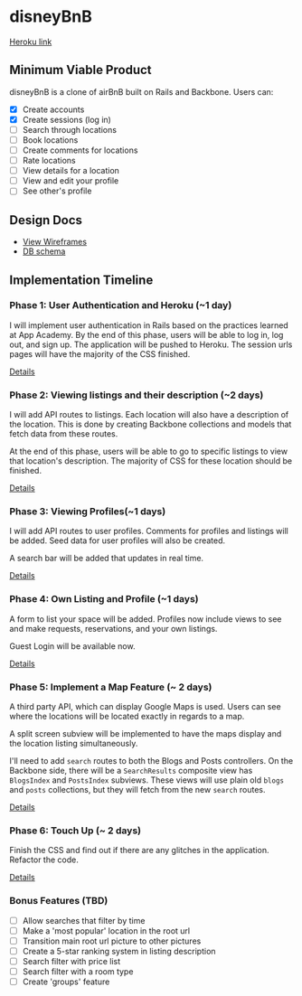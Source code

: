 # disneyBnB

[Heroku link][heroku]

[heroku]: https://disneybnb.herokuapp.com/

## Minimum Viable Product
disneyBnB is a clone of airBnB built on Rails and Backbone. Users can:

<!-- This is a Markdown checklist. Use it to keep track of your progress! -->

- [x] Create accounts
- [x] Create sessions (log in)
- [ ] Search through locations
- [ ] Book locations
- [ ] Create comments for locations
- [ ] Rate locations
- [ ] View details for a location
- [ ] View and edit your profile
- [ ] See other's profile

## Design Docs
* [View Wireframes][views]
* [DB schema][schema]

[views]: ./docs/views.md
[schema]: ./docs/schema.md

## Implementation Timeline

### Phase 1: User Authentication and Heroku (~1 day)
I will implement user authentication in Rails based on the practices learned at
App Academy. By the end of this phase, users will be able to log in, log out,
and sign up. The application will be pushed to Heroku. The session urls pages
will have the majority of the CSS finished.

[Details][phase-one]

### Phase 2: Viewing listings and their description (~2 days)
I will add API routes to listings. Each location will also have a description of the location. This is done by creating Backbone collections and models that fetch data from these routes.

At the end of this phase, users will be able to go to specific listings to view
that location's description. The majority of CSS for these location should be
finished.

[Details][phase-two]

### Phase 3: Viewing Profiles(~1 days)
I will add API routes to user profiles. Comments for profiles and listings will
be added. Seed data for user profiles will also be created.

A search bar will be added that updates in real time.

[Details][phase-three]

### Phase 4: Own Listing and Profile (~1 days)
A form to list your space will be added. Profiles now include views to see and make
requests, reservations, and your own listings.

Guest Login will be available now.

[Details][phase-four]

### Phase 5: Implement a Map Feature (~ 2 days)
A third party API, which can display Google Maps is used. Users can see where
the locations will be located exactly in regards to a map.

A split screen subview will be implemented to have the maps display and the
location listing simultaneously.

I'll need to add `search` routes to both the Blogs and Posts controllers. On the
Backbone side, there will be a `SearchResults` composite view has `BlogsIndex`
and `PostsIndex` subviews. These views will use plain old `blogs` and `posts`
collections, but they will fetch from the new `search` routes.

[Details][phase-five]

### Phase 6: Touch Up (~ 2 days)
Finish the CSS and find out if there are any glitches in the application.
Refactor the code.

[Details][phase-six]

### Bonus Features (TBD)
- [ ] Allow searches that filter by time  
- [ ] Make a 'most popular' location in the root url
- [ ] Transition main root url picture to other pictures
- [ ] Create a 5-star ranking system in listing description
- [ ] Search filter with price list
- [ ] Search filter with a room type
- [ ] Create 'groups' feature

[phase-one]: ./docs/phases/phase1.md
[phase-two]: ./docs/phases/phase2.md
[phase-three]: ./docs/phases/phase3.md
[phase-four]: ./docs/phases/phase4.md
[phase-five]: ./docs/phases/phase5.md
[phase-six]: ./docs/phases/phase6.md
